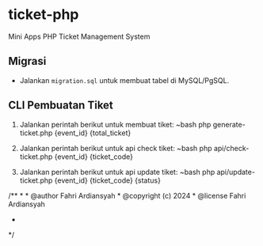 # ticket-php
Mini Apps PHP Ticket Management System

## Migrasi
- Jalankan `migration.sql` untuk membuat tabel di MySQL/PgSQL.

## CLI Pembuatan Tiket
1. Jalankan perintah berikut untuk membuat tiket:
~bash
php generate-ticket.php {event_id} {total_ticket}

2. Jalankan perintah berikut untuk api check tiket:
~bash
php api/check-ticket.php {event_id} {ticket_code}

3. Jalankan perintah berikut untuk api update tiket:
~bash
php api/update-ticket.php {event_id} {ticket_code} {status}


/**
*
    * @author Fahri Ardiansyah
    * @copyright (c) 2024
    * @license Fahri Ardiansyah

*
*/

